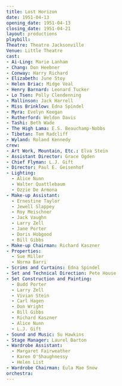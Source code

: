```yaml
---
title: Lost Horizon
date: 1951-04-13
opening_date: 1951-04-13
closing_date: 1951-04-21
layout: productions
playbill:
Theatre: Theatre Jacksonville
Venue: Little Theatre
cast:
- Ai-Ling: Marie Lanham
- Chang: Don Heebner
- Conway: Harry Richard
- Elizabeth: June Stoy
- Helen Briac: Midge Veal
- Henry Barnard: Leonard Tucker
- Lo Tsen: Polly Clendenning
- Mallinson: Jack Harrell
- Miss Brinklow: Edna Spindel
- Myra: Evelyn Keegan
- Rutherford: Weldon Davis
- Tashi: Beth Wade
- The High Lama: E.S. Beauchamp-Nobbs
- Tibetan: Tom Radcliff
- Wyland: Roland Kennedy
crew:
- Art Work, Mountain, Etc.: Elva Stein
- Assistant Director: Grace Ogden
- Chief Flyman: L.J. Gift
- Director: Paul E. Geisenhof
- Lighting:
  - Alice Nunn
  - Walter Quattlebaum
  - Ozzie De Armona
- Make-up Assistant:
  - Ernestine Taylor
  - Jewell Slappey
  - Roy Meischner
  - Jack Vaughn
  - Larry Zell
  - Jane Porter
  - Doris Hobgood
  - Bill Gibbs
- Make-up Chairman: Richard Kaszner
- Properties:
  - Sue Miller
  - Norma Barri
- Scrims and Curtains: Edna Spindel
- Set and Technical Direction: Pete House
- Set Construction and Painting:
  - Budd Porter
  - Larry Zell
  - Vivian Stein
  - Carl Hagen
  - Don Wright
  - Bill Gibbs
  - Richard Kaszner
  - Alice Nunn
  - L.J. Gift
- Sound and Music: Su Hawkins
- Stage Manager: Laurel Barton
- Wardrobe Assistant:
  - Margaret Fairweather
  - Karen O'Shaughnessy
  - Helen List
- Wardrobe Chairman: Eula Mae Snow
orchestra:
---
```


